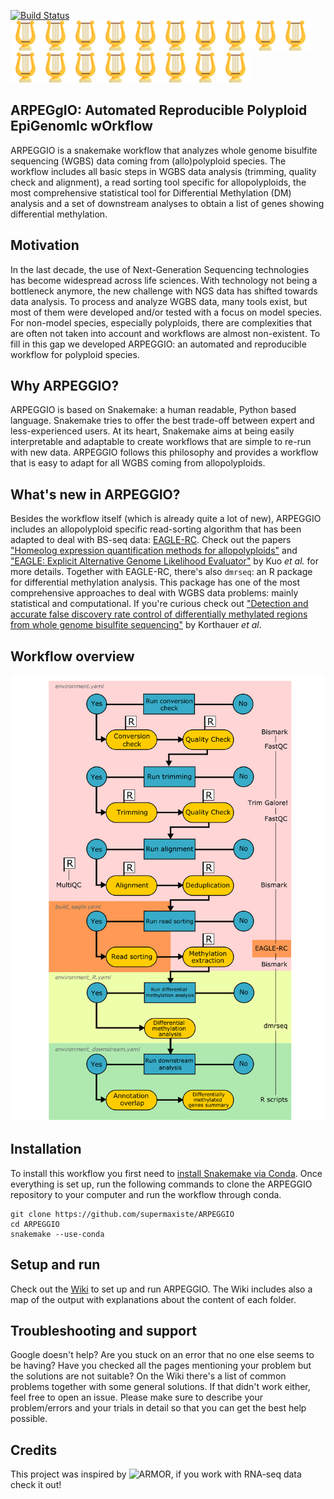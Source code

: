 [![Build Status](https://travis-ci.com/supermaxiste/ARPEGGIO.svg?token=auqzHDuyLxkuTyyxwdvA&branch=master)](https://travis-ci.com/supermaxiste/ARPEGGIO) \
<img src="images/harp.png" height="48"><img src="images/harp.png" height="48"><img src="images/harp.png" height="48"><img src="images/harp.png" height="48"><img src="images/harp.png" height="48"><img src="images/harp.png" height="48"><img src="images/harp.png" height="48"><img src="images/harp.png" height="48"><img src="images/harp.png" height="48"><img src="images/harp.png" height="48"><img src="images/harp.png" height="48"><img src="images/harp.png" height="48"><img src="images/harp.png" height="48"><img src="images/harp.png" height="48"><img src="images/harp.png" height="48"><img src="images/harp.png" height="48"><img src="images/harp.png" height="48"><img src="images/harp.png" height="48">

## ARPEGgIO: Automated Reproducible Polyploid EpiGenomIc wOrkflow


ARPEGGIO is a snakemake workflow that analyzes whole genome bisulfite sequencing (WGBS) data coming from (allo)polyploid species. The workflow includes all basic steps in WGBS data analysis (trimming, quality check and alignment), a read sorting tool specific for allopolyploids, the most comprehensive statistical tool for Differential Methylation (DM) analysis and a set of downstream analyses to obtain a list of genes showing differential methylation.

## Motivation

In the last decade, the use of Next-Generation Sequencing technologies has become widespread across life sciences. With technology not being a bottleneck anymore, the new challenge with NGS data has shifted towards data analysis.
To process and analyze WGBS data, many tools exist, but most of them were developed and/or tested with a focus on model species. For non-model species, especially polyploids, there are complexities that are often not taken into account and workflows are almost non-existent.
To fill in this gap we developed ARPEGGIO: an automated and reproducible workflow for polyploid species.

## Why ARPEGGIO?

ARPEGGIO is based on Snakemake: a human readable, Python based language. Snakemake tries to offer the best trade-off between expert and less-experienced users. At its heart, Snakemake aims at being easily interpretable and adaptable to create workflows that are simple to re-run with new data. ARPEGGIO follows this philosophy and provides a workflow that is easy to adapt for all WGBS coming from allopolyploids.

## What's new in ARPEGGIO?

Besides the workflow itself (which is already quite a lot of new), ARPEGGIO includes an allopolyploid specific read-sorting algorithm that has been adapted to deal with BS-seq data: [EAGLE-RC](https://github.com/tony-kuo/eagle). Check out the papers ["Homeolog expression quantification methods for allopolyploids"](https://doi.org/10.1093/bib/bby121) and ["EAGLE: Explicit Alternative Genome Likelihood Evaluator"](https://doi.org/10.1186/s12920-018-0342-1) by Kuo _et al._ for more details. Together with EAGLE-RC, there's also `dmrseq`: an R package for differential methylation analysis. This package has one of the most comprehensive approaches to deal with WGBS data problems: mainly statistical and computational. If you're curious check out ["Detection and accurate false discovery rate control of differentially methylated regions from whole genome bisulfite sequencing"](https://doi.org/10.1093/biostatistics/kxy007) by Korthauer _et al_.

## Workflow overview

![WorkflowOverview](images/WorkflowV2.png)

## Installation

To install this workflow you first need to [install Snakemake via Conda](https://snakemake.readthedocs.io/en/stable/getting_started/installation.html). Once everything is set up, run the following commands to clone the ARPEGGIO repository to your computer and run the workflow through conda.

```
git clone https://github.com/supermaxiste/ARPEGGIO
cd ARPEGGIO
snakemake --use-conda
```
## Setup and run

Check out the [Wiki](https://github.com/supermaxiste/ARPEGGIO/wiki) to set up and run ARPEGGIO. The Wiki includes also a map of the output with explanations about the content of each folder.

## Troubleshooting and support

Google doesn't help? Are you stuck on an error that no one else seems to be having? Have you checked all the pages mentioning your problem but the solutions are not suitable? On the Wiki there's a list of common problems together with some general solutions. If that didn't work either, feel free to open an issue. Please make sure to describe your problem/errors and your trials in detail so that you can get the best help possible.

## Credits

This project was inspired by ![ARMOR](https://github.com/csoneson/ARMOR), if you work with RNA-seq data check it out!
